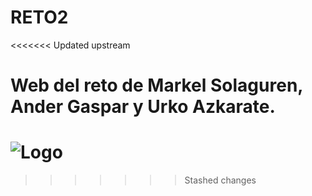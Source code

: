 # RETO2
<<<<<<< Updated upstream
# Web del reto de Markel Solaguren, Ander Gaspar y Urko Azkarate. 
![Logo](https://github.com/UrkoAz/RETO2/assets/113178700/770777a3-182b-47db-bec4-acc68e4831bf)
=======
>>>>>>> Stashed changes
